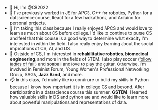 - 👋 Hi, I’m @CB2022
- 👀 I've previously worked in JS for APCS, C++ for robotics, Python for a datascience course, React for a few hackathons, and Arduino for personal projects.
- 🌱 I’m taking this class because I really enjoyed APCS and would love to learn as much about CS before college. I'd like to continue to purse CS and feel that this course is a good way to determine what exaclty I'm interested in within the field. I also really enjoy learning about the social implications of CS, AI, and DS. 
- 💞️ Outside of CS, I'm interested in **rehabilitative robotics**, **biomedical engineering**, and more in the fields of STEM. I also play soccer ([follow ladies of fall!](https://www.instagram.com/ladiesoffall/?hl=en)) and softball and love to play the guitar. Otherwise, I'm involved in Feminist Forum, Young Women's Professional Networking Group, SAGA, **Jazz Band**, and more. 
- 📫 In this class, I'd mainly like to continure to build my skills in Python because I know how important it is in college CS and beyond. After participating in a datascience course this summer, **GSTEM**, I learned how valuable skills in DS and python are and would like to learn more about powerful manipulations and representations of data.

<!---
CB2022/CB2022 is a ✨ special ✨ repository because its `README.md` (this file) appears on your GitHub profile.
You can click the Preview link to take a look at your changes.
--->
